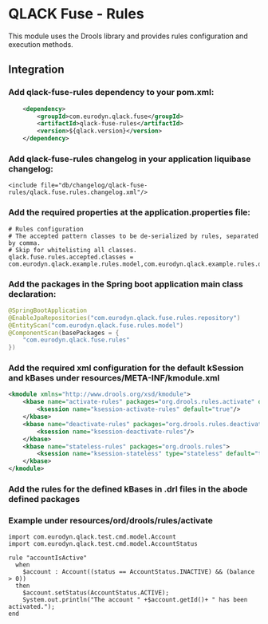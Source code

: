 # QLACK Fuse - Rules

This module uses the Drools library and provides rules configuration and execution methods.

## Integration

### Add qlack-fuse-rules dependency to your pom.xml:
```xml
    <dependency>
        <groupId>com.eurodyn.qlack.fuse</groupId>
        <artifactId>qlack-fuse-rules</artifactId>
        <version>${qlack.version}</version>
    </dependency>
```

### Add qlack-fuse-rules changelog in your application liquibase changelog:
```
<include file="db/changelog/qlack-fuse-rules/qlack.fuse.rules.changelog.xml"/>
```

### Add the required properties at the application.properties file:
```properties
# Rules configuration
# The accepted pattern classes to be de-serialized by rules, separated by comma.
# Skip for whitelisting all classes.
qlack.fuse.rules.accepted.classes = com.eurodyn.qlack.example.rules.model,com.eurodyn.qlack.example.rules.dto
```

### Add the packages in the Spring boot application main class declaration:
```java
@SpringBootApplication
@EnableJpaRepositories("com.eurodyn.qlack.fuse.rules.repository")
@EntityScan("com.eurodyn.qlack.fuse.rules.model")
@ComponentScan(basePackages = {
    "com.eurodyn.qlack.fuse.rules"
})
```

### Add the required xml configuration for the default kSession and kBases under resources/META-INF/kmodule.xml
```xml
<kmodule xmlns="http://www.drools.org/xsd/kmodule">
    <kbase name="activate-rules" packages="org.drools.rules.activate" default="true">
        <ksession name="ksession-activate-rules" default="true"/>
    </kbase>
    <kbase name="deactivate-rules" packages="org.drools.rules.deactivate">
        <ksession name="ksession-deactivate-rules"/>
    </kbase>
    <kbase name="stateless-rules" packages="org.drools.rules">
        <ksession name="ksession-stateless" type="stateless" default="true"/>
    </kbase>
</kmodule>
```

### Add the rules for the defined kBases in .drl files in the abode defined packages
### Example under resources/ord/drools/rules/activate
```
import com.eurodyn.qlack.test.cmd.model.Account
import com.eurodyn.qlack.test.cmd.model.AccountStatus

rule "accountIsActive"
  when
    $account : Account((status == AccountStatus.INACTIVE) && (balance > 0))
  then
    $account.setStatus(AccountStatus.ACTIVE);
    System.out.println("The account " +$account.getId()+ " has been activated.");
end
```
